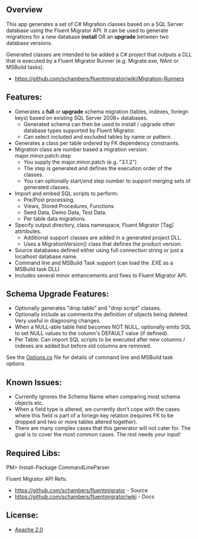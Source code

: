 Overview
--------
This app generates a set of C# Migration classes based on a SQL Server database using the Fluent Migrator API.
It can be used to generate migrations for a new database **install** OR an **upgrade** between two database versions.

Generated classes are intended to be added a C# project that outputs a DLL that is executed by a Fluent Migrator Runner (e.g. Migrate.exe, NAnt or MSBuild tasks).

  * https://github.com/schambers/fluentmigrator/wiki/Migration-Runners

Features:
---------

  * Generates a **full** or **upgrade** schema migration (tables, indexes, foriegn keys) based on existing SQL Server 2008+ databases.
    * Generated schema can then be used to install / upgrade other database types supported by Fluent Migrator.
    * Can select included and excluded tables by name or pattern.
  * Generates a class per table ordered by FK dependency constraints. 
  * Migration class are number based a migration version: major.minor.patch.step 
    * You supply the major.minor.patch  (e.g. "3.1.2")
    * The step is generated and defines the execution order of the classes.
    * You can optionally start/end step number to support merging sets of generated classes.
  * Import and embed SQL scripts to perform: 
    * Pre/Post processing.
    * Views, Stored Procedures, Functions
    * Seed Data, Demo Data, Test Data.
    * Per table data migrations.
  * Specify output directory, class namespace, Fluent Migrator [Tag] attrtibutes.
    * Additional support classes are added in a generated project DLL.
    * Uses a MigrationVersion() class that defines the product version.
  * Source databases defined either using full connection string or just a localhost database name.
  * Command line and MSBuild Task support (can load the .EXE as a MSBuild task DLL)
  * Includes several minor enhancements and fixes to Fluent Migrator API.

Schema Upgrade Features:
-----------------------
  * Optionally generates "drop table" and "drop script" classes.
  * Optionally include as comments the definition of objects being deleted. Very useful in diagnosing changes.
  * When a NULL-able table field becomes NOT NULL, optionally emits SQL to set NULL values to the column's DEFAULT value (if defined).
  * Per Table: Can import SQL scripts to be executed after new columns / indexes are added but before old columns are removed.

See the [Options.cs](Options.cs) file for details of command line and MSBuild task options

Known Issues:
------------
 
 * Currently ignores the Schema Name when comparing most schema objects etc.
 * When a field type is altered, we currently don't cope with the cases where this field is part of a foriegn key relation (requires FK to be dropped and two or more tables altered together).
 * There are many complex cases that this generator will not cater for. The goal is to cover the most common cases. The rest needs your input!

Required Libs:
-------------
   PM> Install-Package CommandLineParser

Fluent Migrator API Refs:

  * https://github.com/schambers/fluentmigrator      - Source 
  * https://github.com/schambers/fluentmigrator/wiki - Docs

License:
-------

  * [Apache 2.0](http://www.apache.org/licenses/LICENSE-2.0)


